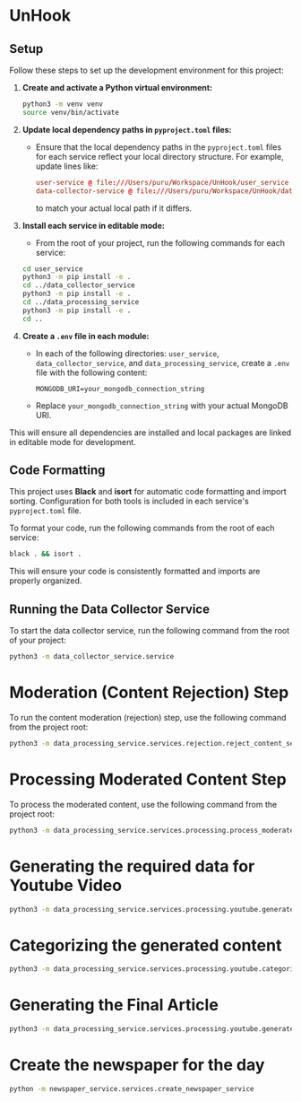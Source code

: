 # UnHook

## Setup

Follow these steps to set up the development environment for this project:

1. **Create and activate a Python virtual environment:**

   ```bash
   python3 -m venv venv
   source venv/bin/activate
   ```

2. **Update local dependency paths in `pyproject.toml` files:**
   - Ensure that the local dependency paths in the `pyproject.toml` files for each service reflect your local directory structure. For example, update lines like:
     ```toml
     user-service @ file:///Users/puru/Workspace/UnHook/user_service
     data-collector-service @ file:///Users/puru/Workspace/UnHook/data_collector_service
     ```
     to match your actual local path if it differs.

3. **Install each service in editable mode:**
   - From the root of your project, run the following commands for each service:

   ```bash
   cd user_service
   python3 -m pip install -e .
   cd ../data_collector_service
   python3 -m pip install -e .
   cd ../data_processing_service
   python3 -m pip install -e .
   cd ..
   ```

4. **Create a `.env` file in each module:**
   - In each of the following directories: `user_service`, `data_collector_service`, and `data_processing_service`, create a `.env` file with the following content:
     ```env
     MONGODB_URI=your_mongodb_connection_string
     ```
   - Replace `your_mongodb_connection_string` with your actual MongoDB URI.

This will ensure all dependencies are installed and local packages are linked in editable mode for development.

## Code Formatting

This project uses **Black** and **isort** for automatic code formatting and import sorting. Configuration for both tools is included in each service's `pyproject.toml` file.

To format your code, run the following commands from the root of each service:

```bash
black . && isort .
```

This will ensure your code is consistently formatted and imports are properly organized.

## Running the Data Collector Service

To start the data collector service, run the following command from the root of your project:

```bash
python3 -m data_collector_service.service
```

# Moderation (Content Rejection) Step

To run the content moderation (rejection) step, use the following command from the project root:

```sh
python3 -m data_processing_service.services.rejection.reject_content_service
```

# Processing Moderated Content Step

To process the moderated content, use the following command from the project root:

```sh
python3 -m data_processing_service.services.processing.process_moderated_content_service
```

# Generating the required data for Youtube Video
```sh
python3 -m data_processing_service.services.processing.youtube.generate_required_content.generate_required_youtube_content_service
```

# Categorizing the generated content
```sh
python3 -m data_processing_service.services.processing.youtube.categorize_content.categorize_youtube_content_service
```

# Generating the Final Article
```sh
python3 -m data_processing_service.services.processing.youtube.generate_complete_content.generate_complete_youtube_content_service
```

# Create the newspaper for the day
```sh
python -m newspaper_service.services.create_newspaper_service
```

